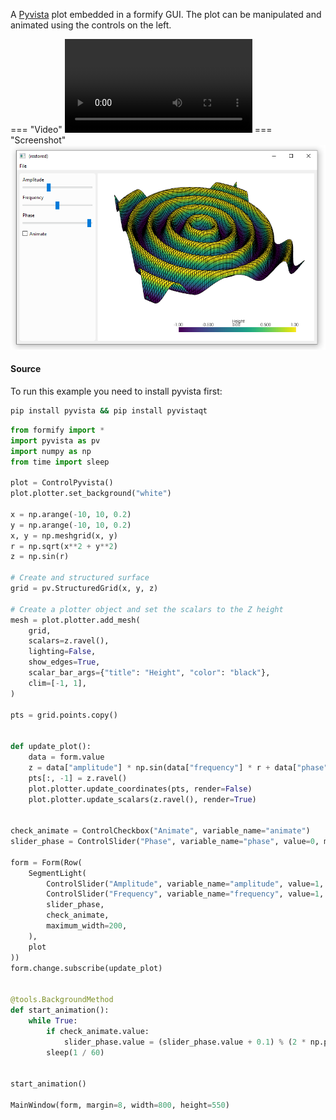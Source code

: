 
A [Pyvista](https://docs.pyvista.org/) plot embedded in a formify GUI. The plot can be manipulated and animated using the controls on the left.


=== "Video"
    ![type:video](./pyvista-wave.mp4)
=== "Screenshot"
    ![](pyvista-wave.png)

#### Source


To run this example you need to install pyvista first:
```bash
pip install pyvista && pip install pyvistaqt
```

````python
from formify import *
import pyvista as pv
import numpy as np
from time import sleep

plot = ControlPyvista()
plot.plotter.set_background("white")

x = np.arange(-10, 10, 0.2)
y = np.arange(-10, 10, 0.2)
x, y = np.meshgrid(x, y)
r = np.sqrt(x**2 + y**2)
z = np.sin(r)

# Create and structured surface
grid = pv.StructuredGrid(x, y, z)

# Create a plotter object and set the scalars to the Z height
mesh = plot.plotter.add_mesh(
	grid,
	scalars=z.ravel(),
	lighting=False,
	show_edges=True,
	scalar_bar_args={"title": "Height", "color": "black"},
	clim=[-1, 1],
)

pts = grid.points.copy()


def update_plot():
	data = form.value
	z = data["amplitude"] * np.sin(data["frequency"] * r + data["phase"])
	pts[:, -1] = z.ravel()
	plot.plotter.update_coordinates(pts, render=False)
	plot.plotter.update_scalars(z.ravel(), render=True)


check_animate = ControlCheckbox("Animate", variable_name="animate")
slider_phase = ControlSlider("Phase", variable_name="phase", value=0, minimum=0, maximum=2 * np.pi, ticks=10000)

form = Form(Row(
	SegmentLight(
		ControlSlider("Amplitude", variable_name="amplitude", value=1, minimum=-5, maximum=5, ticks=10000),
		ControlSlider("Frequency", variable_name="frequency", value=1, minimum=0, maximum=5, ticks=10000),
		slider_phase,
		check_animate,
		maximum_width=200,
	),
	plot
))
form.change.subscribe(update_plot)


@tools.BackgroundMethod
def start_animation():
	while True:
		if check_animate.value:
			slider_phase.value = (slider_phase.value + 0.1) % (2 * np.pi)
		sleep(1 / 60)


start_animation()

MainWindow(form, margin=8, width=800, height=550)
````
